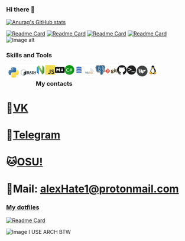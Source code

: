 ### Hi there 👋

[![Anurag's GitHub stats](https://github-readme-stats.vercel.app/api?username=kotik06&show_icons=true&theme=ocean_dark)](https://github.com/kotik06)

[![Readme Card](https://github-readme-stats.vercel.app/api/pin/?username=kotik06&repo=VKTOOL&show_icons=true&theme=ocean_dark)](https://github.com/kotik06/VKTOOL)
[![Readme Card](https://github-readme-stats.vercel.app/api/pin/?username=kotik06&repo=SILENt&show_icons=true&theme=ocean_dark)](https://github.com/kotik06/SILENt)
[![Readme Card](https://github-readme-stats.vercel.app/api/pin/?username=kotik06&repo=botvk&show_icons=true&theme=ocean_dark)](https://github.com/kotik06/botvk)
[![Readme Card](https://github-readme-stats.vercel.app/api/pin/?username=kotik06&repo=tproger.ru_parser&show_icons=true&theme=ocean_dark)](https://github.com/kotik06/tproger.ru_parser)
![Image alt](https://github.com/kotik06/kotik06/raw/main/5.jpg)

### Skills and Tools
<img align="left" alt="Python" width="40px" src="https://raw.githubusercontent.com/github/explore/80688e429a7d4ef2fca1e82350fe8e3517d3494d/topics/python/python.png" />
<img align="left" alt="Bash" width="40px" src="https://raw.githubusercontent.com/github/explore/80688e429a7d4ef2fca1e82350fe8e3517d3494d/topics/bash/bash.png"/>

<img align="left" alt="Neovim" width="26px" src="https://raw.githubusercontent.com/github/explore/26674e638508ac4a4e113ee32d6755ebfa000569/topics/neovim/neovim.png" />
<img align="left" alt="JavaScript" width="26px" src="https://raw.githubusercontent.com/github/explore/80688e429a7d4ef2fca1e82350fe8e3517d3494d/topics/javascript/javascript.png" />
<img align="left" alt="Markdown" width="26px" src="https://raw.githubusercontent.com/github/explore/80688e429a7d4ef2fca1e82350fe8e3517d3494d/topics/markdown/markdown.png" />
<img align="left" alt="CSharp" width="26px" src="https://raw.githubusercontent.com/github/explore/80688e429a7d4ef2fca1e82350fe8e3517d3494d/topics/csharp/csharp.png" />

<img align="left" alt="SQL" width="26px" src="https://raw.githubusercontent.com/github/explore/80688e429a7d4ef2fca1e82350fe8e3517d3494d/topics/sql/sql.png" />
<img align="left" alt="MySQL" width="32px" src="https://raw.githubusercontent.com/github/explore/80688e429a7d4ef2fca1e82350fe8e3517d3494d/topics/mysql/mysql.png" />
<img align="left" alt="PostgeSQL" width="26px" src="https://raw.githubusercontent.com/github/explore/80688e429a7d4ef2fca1e82350fe8e3517d3494d/topics/postgresql/postgresql.png" />
<img align="left" alt="Git" width="32px" src="https://raw.githubusercontent.com/github/explore/80688e429a7d4ef2fca1e82350fe8e3517d3494d/topics/git/git.png" />
<img align="left" alt="GitHub" width="26px" src="https://raw.githubusercontent.com/github/explore/78df643247d429f6cc873026c0622819ad797942/topics/github/github.png" />
<img align="left" alt="Terminal" width="26px" src="https://raw.githubusercontent.com/github/explore/80688e429a7d4ef2fca1e82350fe8e3517d3494d/topics/terminal/terminal.png" />
<img align="left" alt="Kivy" width="32px" src="https://raw.githubusercontent.com/github/explore/5d823171791ab9e6bc894aea5b350c996febf511/topics/kivy/kivy.png" />

<img align="left" alt="Linux" width="26px" src="https://raw.githubusercontent.com/github/explore/56a826d05cf762b2b50ecbe7d492a839b04f3fbf/topics/linux/linux.png" />
<br />


### My contacts
  # :hamster:[VK](https://vk.com/sudoreboot)
  # :panda_face:[Telegram](https://t.me/cyberivan_0)
  # :cat:[OSU!](https://osu.ppy.sh/users/19204124)
  # :e-mail:Mail: alexHate1@protonmail.com
  
### [My dotfiles](https://github.com/zerocodex86/dotfiles)
[![Readme Card](https://github-readme-stats.vercel.app/api/pin/?username=zerocodex86&repo=dotfiles&show_icons=true&theme=ocean_dark)](https://github.com/zerocodex86/dotfiles)


![Image](https://vk.com/sticker/1-50642-128) 
I USE ARCH BTW
